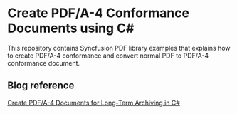 # Create PDF/A-4 Conformance Documents using C#
This repository contains Syncfusion PDF library examples that explains how to create PDF/A-4 conformance and convert normal PDF to PDF/A-4 conformance document.

## Blog reference
[Create PDF/A-4 Documents for Long-Term Archiving in C#](https://www.syncfusion.com/blogs/post/create-pdf-a-4-documents-for-long-term-archiving-in-c.aspx)
